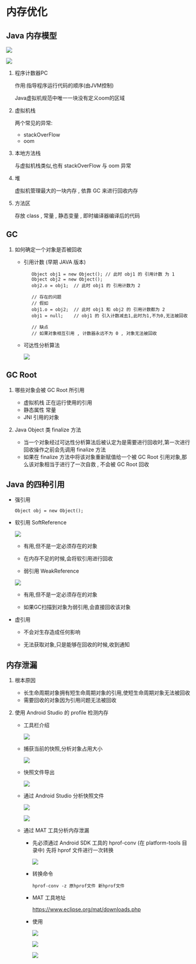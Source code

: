 # 内存优化

## Java 内存模型

![](pics/1.png)

![](pics/2.png)

1. 程序计数器PC

   	作用:指导程序运行代码的顺序(由JVM控制)

   	Java虚拟机规范中唯一一块没有定义oom的区域

2. 虚拟机栈

   	两个常见的异常:

   	- stackOverFlow
   	- oom

3. 本地方法栈

   	与虚拟机栈类似,也有 stackOverFlow 与 oom 异常

4. 堆

   	虚拟机管理最大的一块内存 , 依靠 GC 来进行回收内存

5. 方法区

   	存放 class , 常量 , 静态变量 , 即时编译器编译后的代码

## GC

1. 如何确定一个对象是否被回收
   - 引用计数 (早期 JAVA 版本)

     		Object obj1 = new Object();	// 此时 obj1 的 引用计数 为 1
     		Object obj2 = new Object();
     		obj2.o = obj1;	// 此时 obj1 的 引用计数为 2

     		// 存在的问题
     		// 假如
     		obj1.o = obj2;	// 此时 obj1 和 obj2 的 引用计数都为 2
     		obj1 = null;	// obj1 的 引入计数减去1,此时为1,不为0,无法被回收

     		// 缺点
     		// 如果对象相互引用 , 计数器永远不为 0 , 对象无法被回收

   - 可达性分析算法

     ![](pics/3.png)

## GC Root

1. 哪些对象会被 GC Root 所引用

   - 虚拟机栈 正在运行使用的引用
   - 静态属性 常量
   - JNI 引用的对象
   
2. Java Object 类 finalize 方法

   - 当一个对象经过可达性分析算法后被认定为是需要进行回收时,第一次进行回收操作之前会先调用 finalize 方法
   - 如果在 finalize 方法中将该对象重新赋值给一个被 GC Root 引用对象,那么该对象相当于进行了一次自救 , 不会被 GC Root 回收

## Java 的四种引用

- 强引用

  	```
  	Object obj = new Object();
  	```

- 软引用 SoftReference

  	![](pics/4.png)

  	- 有用,但不是一定必须存在的对象

	- 在内存不足的时候,会将软引用进行回收

	- 弱引用 WeakReference

  	![](pics/5.png)

  	- 有用,但不是一定必须存在的对象

  	- 如果GC扫描到对象为弱引用,会直接回收该对象

- 虚引用

  	- 不会对生存造成任何影响

  	- 无法获取对象,只是能够在回收的时候,收到通知

## 内存泄漏

1. 根本原因

   - 长生命周期对象拥有短生命周期对象的引用,使短生命周期对象无法被回收
   - 需要回收的对象因为引用问题无法被回收

2. 使用 Android Studio 的 profile 检测内存

   - 工具栏介绍

     ![](pics/6.png)

   - 捕获当前的快照,分析对象占用大小

     ![](pics/7.png)

   - 快照文件导出

     ![](pics/8.png)

   - 通过 Android Studio 分析快照文件

     ![](pics/9.png)

     ![](pics/10.png)

   - 通过 MAT 工具分析内存泄漏

     - 先必须通过 Android SDK 工具的 hprof-conv (在 platform-tools 目录中) 先将 hprof 文件进行一次转换

     	![](pics/11.png)

     - 转换命令

    	 ```
     	hprof-conv -z 原hprof文件 新hprof文件
     	```

     - MAT 工具地址

     	https://www.eclipse.org/mat/downloads.php

	 - 使用

		![](pics/12.png)

		![](pics/13.png)

		![](pics/14.png)
